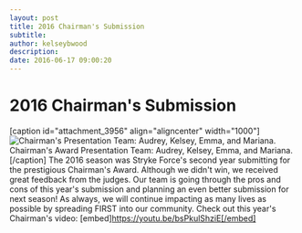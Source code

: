 ```yaml
---
layout: post
title: 2016 Chairman's Submission
subtitle:
author: kelseybwood
description:
date: 2016-06-17 09:00:20
---
```


# 2016 Chairman's Submission

[caption id="attachment_3956" align="aligncenter" width="1000"]![Chairman's Presentation Team: Audrey, Kelsey, Emma, and Mariana. ](/wp-content/uploads/2016/06/IMG_1445-1024x768.jpg) Chairman's Award Presentation Team: Audrey, Kelsey, Emma, and Mariana.[/caption] The 2016 season was Stryke Force's second year submitting for the prestigious Chairman's Award. Although we didn't win, we received great feedback from the judges. Our team is going through the pros and cons of this year's submission and planning an even better submission for next season! As always, we will continue impacting as many lives as possible by spreading FIRST into our community. Check out this year's Chairman's video: [embed]https://youtu.be/bsPkulShziE[/embed]
